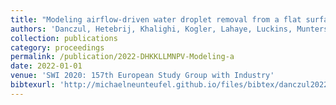 ```yaml
---
title: "Modeling airflow-driven water droplet removal from a flat surface"
authors: 'Danczul, Hetebrij, Khalighi, Kogler, Lahaye, Luckins, Munters, Neunteufel, Pammer, Vuik'
collection: publications
category: proceedings
permalink: /publication/2022-DHKKLLMNPV-Modeling-a
date: 2022-01-01
venue: 'SWI 2020: 157th European Study Group with Industry'
bibtexurl: 'http://michaelneunteufel.github.io/files/bibtex/danczul2022modeling.bib'
---
```

